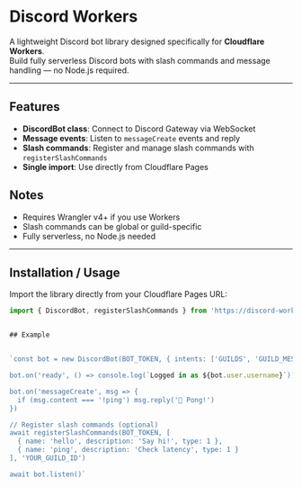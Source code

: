 # Discord Workers

A lightweight Discord bot library designed specifically for **Cloudflare Workers**.  
Build fully serverless Discord bots with slash commands and message handling — no Node.js required.

---

## Features

- **DiscordBot class**: Connect to Discord Gateway via WebSocket  
- **Message events**: Listen to `messageCreate` events and reply  
- **Slash commands**: Register and manage slash commands with `registerSlashCommands`  
- **Single import**: Use directly from Cloudflare Pages

## Notes
- Requires Wrangler v4+ if you use Workers
- Slash commands can be global or guild-specific
- Fully serverless, no Node.js needed

---

## Installation / Usage

Import the library directly from your Cloudflare Pages URL:


```js
import { DiscordBot, registerSlashCommands } from 'https://discord-workers.pages.dev/discord.workers-1.0.0.js'


## Example


`const bot = new DiscordBot(BOT_TOKEN, { intents: ['GUILDS', 'GUILD_MESSAGES'] })

bot.on('ready', () => console.log(`Logged in as ${bot.user.username}`))

bot.on('messageCreate', msg => {
  if (msg.content === '!ping') msg.reply('🏓 Pong!')
})

// Register slash commands (optional)
await registerSlashCommands(BOT_TOKEN, [
  { name: 'hello', description: 'Say hi!', type: 1 },
  { name: 'ping', description: 'Check latency', type: 1 }
], 'YOUR_GUILD_ID')

await bot.listen()`


